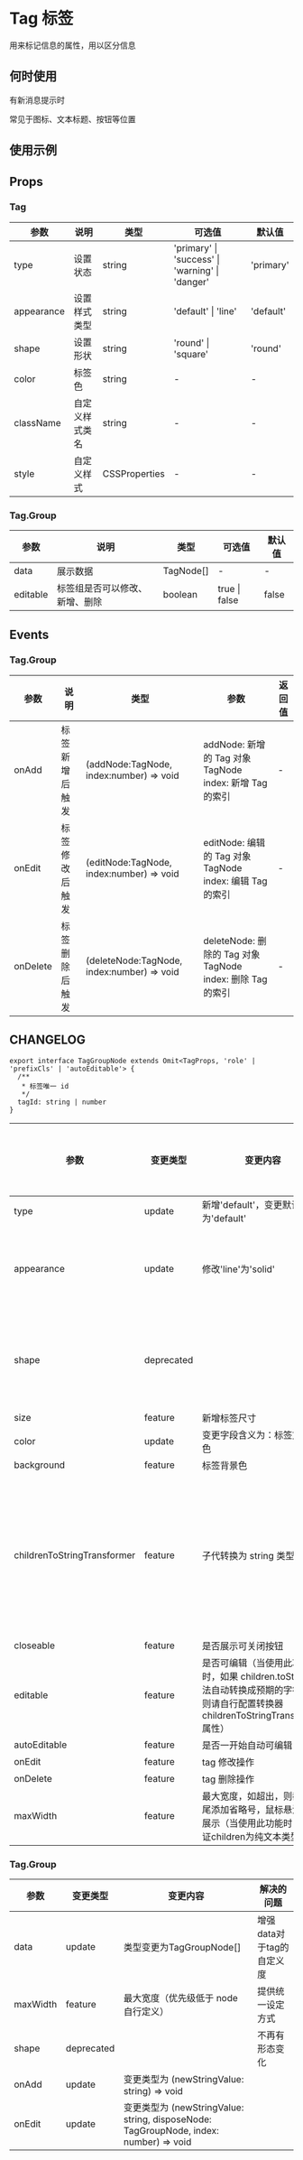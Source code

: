 # Tag 标签

用来标记信息的属性，用以区分信息

## 何时使用

有新消息提示时

常见于图标、文本标题、按钮等位置

## 使用示例

<!-- Inject Stories -->

## Props

### Tag

| 参数         | 说明      | 类型            | 可选值                                             | 默认值       |
| ---------- | ------- | ------------- | ----------------------------------------------- | --------- |
| type       | 设置状态    | string        | 'primary' \| 'success' \| 'warning' \| 'danger' | 'primary' |
| appearance | 设置样式类型  | string        | 'default' \| 'line'                             | 'default' |
| shape      | 设置形状    | string        | 'round' \| 'square'                             | 'round'   |
| color      | 标签色     | string        | -                                               | -         |
| className  | 自定义样式类名 | string        | -                                               | -         |
| style      | 自定义样式   | CSSProperties | -                                               | -         |

### Tag.Group

| 参数       | 说明              | 类型        | 可选值           | 默认值   |
| -------- | --------------- | --------- | ------------- | ----- |
| data     | 展示数据            | TagNode[] | -             | -     |
| editable | 标签组是否可以修改、新增、删除 | boolean   | true \| false | false |

## Events

### Tag.Group

| 参数       | 说明      | 类型                                         | 参数                                                   | 返回值 |
| -------- | ------- | ------------------------------------------ | ---------------------------------------------------- | --- |
| onAdd    | 标签新增后触发 | (addNode:TagNode, index:number) => void    | addNode: 新增的 Tag 对象 TagNode<br/>index: 新增 Tag 的索引    | -   |
| onEdit   | 标签修改后触发 | (editNode:TagNode, index:number) => void   | editNode: 编辑的 Tag 对象 TagNode<br/>index: 编辑 Tag 的索引   | -   |
| onDelete | 标签删除后触发 | (deleteNode:TagNode, index:number) => void | deleteNode: 删除的 Tag 对象 TagNode<br/>index: 删除 Tag 的索引 | -   |

## CHANGELOG

```tsx
export interface TagGroupNode extends Omit<TagProps, 'role' | 'prefixCls' | 'autoEditable'> {
  /**
   * 标签唯一 id
   */
  tagId: string | number
}
```

| 参数                          | 变更类型       | 变更内容                                                                                       | 解决的问题          |
| --------------------------- | ---------- | ------------------------------------------------------------------------------------------ | -------------- |
| type                        | update     | 新增'default'，变更默认为'default'                                                                 |                |
| appearance                  | update     | 修改'line'为'solid'                                                                           | 设计样式变更         |
| shape                       | deprecated |                                                                                            | 不再有形态变化        |
| size                        | feature    | 新增标签尺寸                                                                                     |                |
| color                       | update     | 变更字段含义为：标签文字颜色                                                                             |                |
| background                  | feature    | 标签背景色                                                                                      |                |
| childrenToStringTransformer | feature    | 子代转换为 string 类型转换器                                                                         | 解决tag编辑时的初始值问题 |
| closeable                   | feature    | 是否展示可关闭按钮                                                                                  |                |
| editable                    | feature    | 是否可编辑（当使用此功能时，如果 children.toString 无法自动转换成预期的字符串，则请自行配置转换器 childrenToStringTransformer 属性） |                |
| autoEditable                | feature    | 是否一开始自动可编辑                                                                                 |                |
| onEdit                      | feature    | tag 修改操作                                                                                   |                |
| onDelete                    | feature    | tag 删除操作                                                                                   |                |
| maxWidth                    | feature    | 最大宽度，如超出，则截断末尾添加省略号，鼠标悬浮气泡展示（当使用此功能时，请保证children为纯文本类型）                                    |                |

### Tag.Group

| 参数       | 变更类型       | 变更内容                                                                             | 解决的问题            |
| -------- | ---------- | -------------------------------------------------------------------------------- | ---------------- |
| data     | update     | 类型变更为TagGroupNode[]                                                              | 增强data对于tag的自定义度 |
| maxWidth | feature    | 最大宽度（优先级低于 node 自行定义）                                                            | 提供统一设定方式         |
| shape    | deprecated |                                                                                  | 不再有形态变化          |
| onAdd    | update     | 变更类型为 (newStringValue: string) => void                                           |                  |
| onEdit   | update     | 变更类型为 (newStringValue: string, disposeNode: TagGroupNode, index: number) => void |                  |
